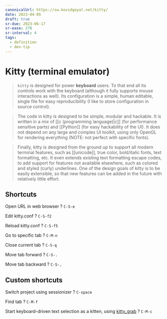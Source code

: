```yaml
---
canonicalUrl: https://sw.kovidgoyal.net/kitty/
date: 2023-04-05
draft: true
sr-due: 2023-06-17
sr-ease: 270
sr-interval: 4
tags:
  - definition
  - dev-tip
---
```


# Kitty (terminal emulator)

> `kitty` is designed for power **keyboard** users. To that end all its controls
> work with the keyboard (although it fully supports mouse interactions as
> well). Its configuration is a simple, human editable, single file for easy
> reproducibility (I like to store configuration in source control).

> The code in kitty is designed to be simple, modular and hackable. It is
> written in a mix of [[c (programming language)|c]] (for
> performance sensitive parts) and [[Python]] (for easy hackability
> of the UI). It does not depend on any large and complex UI toolkit, using only
> OpenGL for rendering everything (NOTE: not perfect with specific fonts).

> Finally, kitty is designed from the ground up to support all modern terminal
> features, such as [[unicode]], true color, bold/italic fonts,
> text formatting, etc. It even extends existing text formatting escape codes,
> to add support for features not available elsewhere, such as colored and
> styled (curly) underlines. One of the design goals of kitty is to be easily
> extensible, so that new features can be added in the future with relatively
> little effort.

## Shortcuts

Open URL in web browser
?
`C-S-e`

Edit kitty.conf
?
`C-S-f2`

Reload kitty.conf
?
`C-S-f5`

Go to specific tab
?
`C-M-n`

Close current tab
?
`C-S-q`

Move tab forward
?
`C-S-.`

Move tab backward
?
`C-S-,`

## Custom shortcuts

Switch project using sessionizer
?
`C-space`

Find tab
?
`C-M-f`

Start keyboard-driven text selection as a kitten, using [kitty_grab](https://github.com/yurikhan/kitty_grab)
?
`C-M-c`
